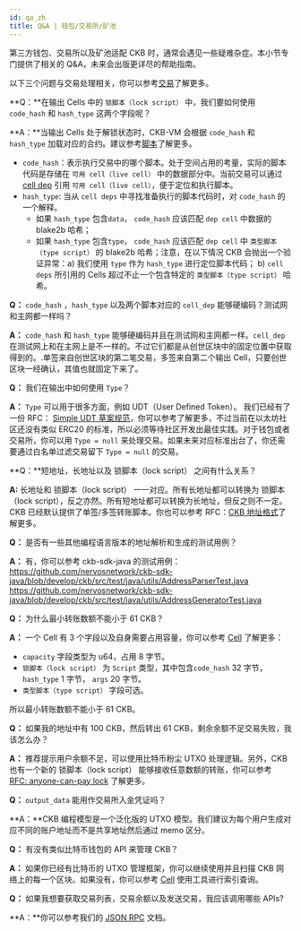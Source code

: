 ```yaml
---
id: qa_zh
title: Q&A | 钱包/交易所/矿池
---
```


第三方钱包、交易所以及矿池适配 CKB 时，通常会遇见一些疑难杂症。本小节专门提供了相关的 Q&A，未来会出版更详尽的帮助指南。 

以下三个问题与交易处理相关，你可以参考[交易](https://nervosnetwork.github.io/docs-new/docs/reference/transaction)了解更多。 

**Q：**在输出 Cells 中的 `锁脚本（lock script）` 中，我们要如何使用 `code_hash` 和 `hash_type` 这两个字段呢？

**A：**当输出 Cells 处于解锁状态时，CKB-VM 会根据 `code_hash` 和 `hash_type` 加载对应的合约。建议参考[脚本](https://nervosnetwork.github.io/docs-new/docs/reference/script#data-structure)了解更多。

* `code_hash`：表示执行交易中的哪个脚本。处于空间占用的考量，实际的脚本代码是存储在 `可用 cell（live cell）` 中的数据部分中。当前交易可以通过 [cell dep](https://nervosnetwork.github.io/docs-new/docs/reference/transaction) 引用 `可用 cell（live cell）`，便于定位和执行脚本。 
* `hash_type`: 当从 `cell deps` 中寻找准备执行的脚本代码时，对 `code_hash` 的一个解释。
    * 如果 `hash_type` 包含`data`， `code_hash` 应该匹配 `dep cell` 中数据的 blake2b 哈希；
    * 如果 `hash_type` 包含`type`， `code_hash` 应该匹配 `dep cell` 中 `类型脚本（type script）`  的 blake2b 哈希；注意，在以下情况 CKB 会抛出一个验证异常：a) 我们使用 `type` 作为 `hash_type` 进行定位脚本代码； b) `cell deps` 所引用的 Cells 超过不止一个包含特定的 `类型脚本（type script）` 哈希。

**Q：**  `code_hash` ，`hash_type` 以及两个脚本对应的 `cell_dep` 能够硬编码？测试网和主网都一样吗？

**A：** `code_hash` 和 `hash_type` 能够硬编码并且在测试网和主网都一样。`cell_dep` 在测试网上和在主网上是不一样的。不过它们都是从创世区块中的固定位置中获取得到的。.单签来自创世区块的第二笔交易，多签来自第二个输出 Cell，只要创世区块一经确认，其值也就固定下来了。

**Q：** 我们在输出中如何使用 `Type`？

**A：** `Type` 可以用于很多方面，例如 UDT（User Defined Token）。 我们已经有了一份 RFC： [Simple UDT 草案规范](https://talk.nervos.org/t/rfc-simple-udt-draft-spec/4333)，你可以参考了解更多，不过当前在以太坊社区还没有类似 ERC20 的标准，所以必须等待社区开发出最佳实践。对于钱包或者交易所，你可以用 `Type = null` 来处理交易。如果未来对应标准出台了，你还需要通过白名单过滤交易留下 `Type = null` 的交易。

**Q：**短地址，长地址以及 锁脚本（lock script） 之间有什么关系？

**A:**  长地址和 锁脚本（lock script） 一一对应。所有长地址都可以转换为 锁脚本（lock script），反之亦然。所有短地址都可以转换为长地址，但反之则不一定。CKB 已经默认提供了单签/多签转账脚本。你也可以参考 RFC：[CKB 地址格式](<https://github.com/nervoscommunity/docs/blob/master/docs/rfcs/0021-ckb-address-format/0021-ckb-address-format.zh.md>)了解更多。

**Q：** 是否有一些其他编程语言版本的地址解析和生成的测试用例？

**A：** 有，你可以参考 ckb-sdk-java 的测试用例：
https://github.com/nervosnetwork/ckb-sdk-java/blob/develop/ckb/src/test/java/utils/AddressParserTest.java
https://github.com/nervosnetwork/ckb-sdk-java/blob/develop/ckb/src/test/java/utils/AddressGeneratorTest.java

**Q：** 为什么最小转账数额不能小于 61 CKB？

**A：** 一个 Cell 有 3 个字段以及自身需要占用容量，你可以参考 [Cell](https://nervosnetwork.github.io/docs-new/docs/reference/cell) 了解更多：

*  `capacity` 字段类型为 u64，占用 8 字节。
*  `锁脚本（lock script）` 为 `Script` 类型，其中包含`code_hash` 32 字节，`hash_type` 1 字节， `args` 20 字节。
* `类型脚本（type script）` 字段可选。

所以最小转账数额不能小于 61 CKB。

**Q：** 如果我的地址中有 100 CKB，然后转出 61 CKB，剩余余额不足交易失败，我该怎么办？

**A：** 推荐提示用户余额不足，可以使用比特币粉尘 UTXO 处理逻辑。另外，CKB 也有一个新的 锁脚本（lock script） 能够接收任意数额的转账，你可以参考 [RFC: anyone-can-pay lock](https://talk.nervos.org/t/rfc-anyone-can-pay-lock/4438) 了解更多。

**Q：** `output_data` 能用作交易所入金凭证吗？

**A：**CKB 编程模型是一个泛化版的 UTXO 模型。我们建议为每个用户生成对应不同的账户地址而不是共享地址然后通过 memo 区分。

**Q：** 有没有类似比特币钱包的 API 来管理 CKB？

**A：** 如果你已经有比特币的 UTXO 管理框架，你可以继续使用并且扫描 CKB 网络上的每一个区块。如果没有，你可以参考 [Cell](https://nervosnetwork.github.io/docs-new/docs/reference/cell#tools) 使用工具进行索引查询。

**Q：** 如果我想要获取交易列表，交易余额以及发送交易，我应该调用哪些 APIs?

**A：**你可以参考我们的 [JSON RPC](https://nervosnetwork.github.io/docs-new/docs/reference/rpc) 文档。